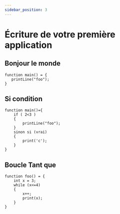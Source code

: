 ```yaml
---
sidebar_position: 3
---
```


# Écriture de votre première application

## Bonjour le monde
```
function main() = {
   printLine("foo");
}
```

## Si condition
```
function main()={
    if ( 2<3 ) 
    {
        printLine("foo");
    }
    sinon si (vrai)
    {
        print('c');
    }
}
```

## Boucle Tant que
```
function foo() = {
    int x = 3;
    while (x<=4)
    {
        x++;
        print(x);
    }
}
```